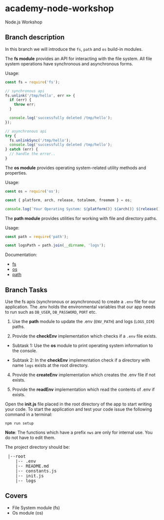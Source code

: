 # academy-node-workshop

Node.js Workshop

## Branch description

In this branch we will introduce the `fs`, `path` and `os` build-in modules.

The **fs module** provides an API for interacting with the file system. All file system operations have synchronous and asynchronous forms.

Usage:

```js
const fs = require('fs');

// synchronous api
fs.unlink('/tmp/hello', err => {
  if (err) {
    throw err;
  }

  console.log('successfully deleted /tmp/hello');
});

// asynchronous api
try {
  fs.unlinkSync('/tmp/hello');
  console.log('successfully deleted /tmp/hello');
} catch (err) {
  // handle the error..
}
```

The **os module** provides operating system-related utility methods and properties.

Usage:

```js
const os = require('os');

const { platform, arch, release, totalmem, freemem } = os;

console.log(`Your Operating System: ${platform()} ${arch()} ${release()}`);
```

The **path module** provides utilities for working with file and directory paths.

Usage:

```js
const path = require('path');

const logsPath = path.join(__dirname, 'logs');
```

Documentation:

- [fs](https://nodejs.org/dist/latest-v13.x/docs/api/fs.html#fs_file_system)
- [os](https://nodejs.org/api/os.html#os_os)
- [path](https://nodejs.org/api/path.html)

## Branch Tasks

Use the fs apis (synchronous or asynchronous) to create a `.env` file for our application. The .env holds the environmental variables that our app needs to run such as `DB_USER`, `DB_PASSWORD`, `PORT` etc.

1. Use the **path** module to update the .env (`ENV_PATH`) and logs (`LOGS_DIR`) paths.

2. Provide the **checkEnv** implementation which checks if a `.env` file exists.

- Subtask 1: Use the **os** module to print operating system information to the console.

- Subtask 2: In the **checkEnv** implementation check if a directory with name `logs` exists at the root directory.

4. Provide the **createEnv** implementation which creates the .env file if not exists.

5. Provide the **readEnv** implementation which read the contents of .env if exists.

Open the **init.js** file placed in the root directory of the app to start writing your code. To start the application and test your code issue the following command in a terminal:

```
npm run setup
```

**Note**: The functions which have a prefix `nws` are only for internal use. You do not have to edit them.

The project directory should be:

 <pre>
 |--root
    |-- .env
    |-- README.md
    |-- constants.js
    |-- init.js
    |-- logs
</pre>

## Covers

- File System module (fs)
- Os module (os)
